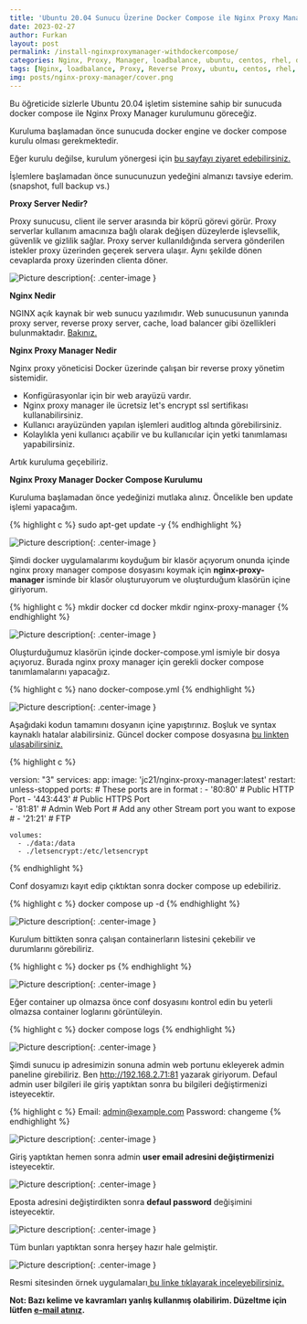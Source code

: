 ```yaml
---
title: 'Ubuntu 20.04 Sunucu Üzerine Docker Compose ile Nginx Proxy Manager Kurulumu'
date: 2023-02-27
author: Furkan
layout: post
permalink: /install-nginxproxymanager-withdockercompose/
categories: Nginx, Proxy, Manager, loadbalance, ubuntu, centos, rhel, docker, compose
tags: [Nginx, loadbalance, Proxy, Reverse Proxy, ubuntu, centos, rhel, linux]
img: posts/nginx-proxy-manager/cover.png
---
```


Bu öğreticide sizlerle Ubuntu 20.04 işletim sistemine sahip bir sunucuda docker compose ile Nginx Proxy Manager kurulumunu göreceğiz.

Kuruluma başlamadan önce sunucuda docker engine ve docker compose kurulu olması gerekmektedir.

Eğer kurulu değilse, kurulum yönergesi için <a href="https://docs.docker.com/engine/install/ubuntu/" target="_blank"> bu sayfayı ziyaret edebilirsiniz.</a>

İşlemlere başlamadan önce sunucunuzun yedeğini almanızı tavsiye ederim. (snapshot, full backup vs.)

**Proxy Server Nedir?**

Proxy sunucusu, client ile server arasında bir köprü görevi görür. 
Proxy serverlar kullanım amacınıza bağlı olarak değişen düzeylerde işlevsellik, güvenlik ve gizlilik sağlar.
Proxy server kullanıldığında servera gönderilen istekler proxy üzerinden geçerek servera ulaşır. Aynı şekilde dönen cevaplarda proxy üzerinden clienta döner. 


![Picture description](/assets/img/posts/nginx-proxy-manager/nginc.drawio.png){: .center-image }

**Nginx Nedir**

NGINX açık kaynak bir web sunucu yazılımıdır. Web sunucusunun yanında proxy server, reverse proxy server, cache, load balancer gibi özellikleri bulunmaktadır. <a href="https://www.nginx.com/resources/glossary/nginx/" target="_blank">Bakınız.</a>

**Nginx Proxy Manager Nedir**

Nginx proxy yöneticisi Docker üzerinde çalışan bir reverse proxy yönetim sistemidir. 

+ Konfigürasyonlar için bir web arayüzü vardır.
+ Nginx proxy manager ile ücretsiz let's encrypt ssl sertifikası kullanabilirsiniz.
+ Kullanıcı arayüzünden yapılan işlemleri auditlog altında görebilirsiniz.
+ Kolaylıkla yeni kullanıcı açabilir ve bu kullanıcılar için yetki tanımlaması yapabilirsiniz.

Artık kuruluma geçebiliriz.

**Nginx Proxy Manager Docker Compose Kurulumu**

Kuruluma başlamadan önce yedeğinizi mutlaka alınız. Öncelikle ben update işlemi yapacağım.

{% highlight c %}
sudo apt-get update -y
{% endhighlight %}

![Picture description](/assets/img/posts/nginx-proxy-manager/apt-get-update.png){: .center-image }

Şimdi docker uygulamalarımı koyduğum bir klasör açıyorum onunda içinde nginx proxy manager compose dosyasını koymak için **nginx-proxy-manager** isminde bir klasör oluşturuyorum ve oluşturduğum klasörün içine giriyorum.

{% highlight c %}
mkdir docker
cd docker
mkdir nginx-proxy-manager
{% endhighlight %}

![Picture description](/assets/img/posts/nginx-proxy-manager/mkdir-nginx.png){: .center-image }

Oluşturduğumuz klasörün içinde docker-compose.yml ismiyle bir dosya açıyoruz. Burada nginx proxy manager için gerekli docker compose tanımlamalarını yapacağız.

{% highlight c %}
nano docker-compose.yml
{% endhighlight %}

![Picture description](/assets/img/posts/nginx-proxy-manager/nano-docker-compose.png){: .center-image }

Aşağıdaki kodun tamamını dosyanın içine yapıştırınız. Boşluk ve syntax kaynaklı hatalar alabilirsiniz.
Güncel docker compose dosyasına <a href="https://nginxproxymanager.com/setup/" target="_blank"> bu linkten ulaşabilirsiniz.</a>  

{% highlight c %}

version: "3"
services:
  app:
    image: 'jc21/nginx-proxy-manager:latest'
    restart: unless-stopped
    ports:
      # These ports are in format <host-port>:<container-port>
      - '80:80' # Public HTTP Port
      - '443:443' # Public HTTPS Port      
      - '81:81' # Admin Web Port
      # Add any other Stream port you want to expose
      # - '21:21' # FTP
      
    volumes:
      - ./data:/data
      - ./letsencrypt:/etc/letsencrypt

{% endhighlight %}

Conf dosyamızı kayıt edip çıktıktan sonra docker compose up edebiliriz.

{% highlight c %}
docker compose up -d
{% endhighlight %}

![Picture description](/assets/img/posts/nginx-proxy-manager/docker-compose-up.png){: .center-image }

Kurulum bittikten sonra çalışan containerların listesini çekebilir ve durumlarını görebiliriz.

{% highlight c %}
docker ps
{% endhighlight %}

![Picture description](/assets/img/posts/nginx-proxy-manager/docker-ps.png){: .center-image }

Eğer container up olmazsa önce conf dosyasını kontrol edin bu yeterli olmazsa container loglarını görüntüleyin.

{% highlight c %}
docker compose logs
{% endhighlight %}

![Picture description](/assets/img/posts/nginx-proxy-manager/logs.png){: .center-image }

Şimdi sunucu ip adresimizin sonuna admin web portunu ekleyerek admin paneline girebiliriz.
Ben http://192.168.2.71:81 yazarak giriyorum. Defaul admin user bilgileri ile giriş yaptıktan sonra bu bilgileri değiştirmenizi isteyecektir.

{% highlight c %}
Email:    admin@example.com
Password: changeme
{% endhighlight %}

![Picture description](/assets/img/posts/nginx-proxy-manager/login-1.png){: .center-image }

Giriş yaptıktan hemen sonra admin **user email adresini değiştirmenizi** isteyecektir.

![Picture description](/assets/img/posts/nginx-proxy-manager/login-2.png){: .center-image }

Eposta adresini değiştirdikten sonra **defaul password** değişimini isteyecektir.

![Picture description](/assets/img/posts/nginx-proxy-manager/login-3.png){: .center-image }

Tüm bunları yaptıktan sonra herşey hazır hale gelmiştir.

![Picture description](/assets/img/posts/nginx-proxy-manager/homepage.png){: .center-image }

Resmi sitesinden örnek uygulamaları<a href="https://nginxproxymanager.com/screenshots/" target="_blank"> bu linke tıklayarak inceleyebilirsiniz.</a>  



**Not: Bazı kelime ve kavramları yanlış kullanmış olabilirim. Düzeltme için lütfen <a href="mailto:furkanbilgin@windowslive.com" target="_blank">e-mail atınız</a>.**